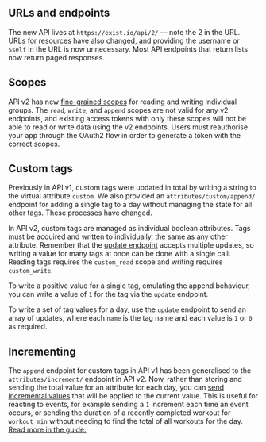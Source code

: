 
## URLs and endpoints

The new API lives at `https://exist.io/api/2/` — note the 2 in the URL. URLs for resources have also changed, and providing the username or `$self` in the URL is now unnecessary. Most API endpoints that return lists now return paged responses.

## Scopes

API v2 has new [fine-grained scopes](/reference/authentication/oauth2/#scopes) for reading and writing individual groups. The `read`, `write`, and `append` scopes are not valid for any v2 endpoints, and existing access tokens with only these scopes will not be able to read or write data using the v2 endpoints. Users must reauthorise your app through the OAuth2 flow in order to generate a token with the correct scopes.


## Custom tags

Previously in API v1, custom tags were updated in total by writing a string to the virtual attribute `custom`. We also provided an `attributes/custom/append/` endpoint for adding a single tag to a day without managing the state for all other tags. These processes have changed.

In API v2, custom tags are managed as individual boolean attributes. Tags must be acquired and written to individually, the same as any other attribute. Remember that the [update endpoint](/reference/writing_data/#update-attribute-values) accepts multiple updates, so writing a value for many tags at once can be done with a single call. Reading tags requires the `custom_read` scope and writing requires `custom_write`.

To write a positive value for a single tag, emulating the append behaviour, you can write a value of `1` for the tag via the `update` endpoint.

To write a set of tag values for a day, use the `update` endpoint to send an array of updates, where each `name` is the tag name and each value is `1` or `0` as required.


## Incrementing

The `append` endpoint for custom tags in API v1 has been generalised to the `attributes/increment/` endpoint in API v2. Now, rather than storing and sending the total value for an attribute for each day, you can [send incremental values](/reference/writing_data/#increment-attribute-values) that will be applied to the current value. This is useful for reacting to events, for example sending a `1` increment each time an event occurs, or sending the duration of a recently completed workout for `workout_min` without needing to find the total of all workouts for the day. [Read more in the guide.](/guide/write_client/#reacting-to-events-with-the-increment-endpoint)
